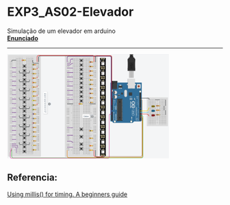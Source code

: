 # EXP3_AS02-Elevador
Simulação de um elevador em arduino  
**[Enunciado](https://raw.githubusercontent.com/Trabalhos-PUC-PR/EXP3_AS02-Elevador/main/ProjetoElevador.pdf)**  

****

<a href="https://www.tinkercad.com/things/hJp3M7OG8Le"><img src="DiagramaUltimateEditionLastSeason.png" width="75%" height="75%"></a>

## Referencia:
[Using millis() for timing. A beginners guide](https://forum.arduino.cc/t/using-millis-for-timing-a-beginners-guide/483573)
